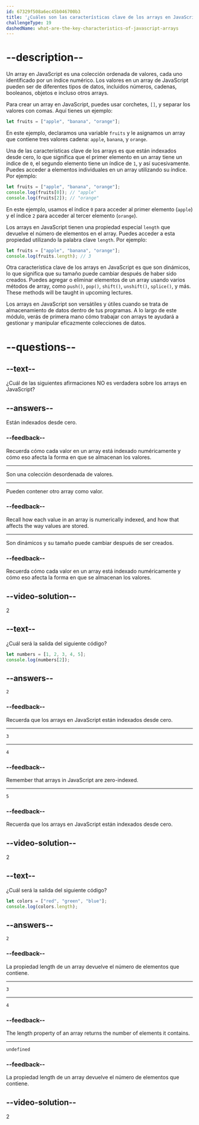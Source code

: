 ```yaml
---
id: 67329f508a6ec45b046700b3
title: '¿Cuáles son las características clave de los arrays en JavaScript?'
challengeType: 19
dashedName: what-are-the-key-characteristics-of-javascript-arrays
---
```


# --description--

Un array en JavaScript es una colección ordenada de valores, cada uno identificado por un índice numérico. Los valores en un array de JavaScript pueden ser de diferentes tipos de datos, incluidos números, cadenas, booleanos, objetos e incluso otros arrays.

Para crear un array en JavaScript, puedes usar corchetes, `[]`, y separar los valores con comas. Aquí tienes un ejemplo:

```js
let fruits = ["apple", "banana", "orange"];
```

En este ejemplo, declaramos una variable `fruits` y le asignamos un array que contiene tres valores cadena: `apple`, `banana`, y `orange`.

Una de las características clave de los arrays es que están indexados desde cero, lo que significa que el primer elemento en un array tiene un índice de `0`, el segundo elemento tiene un índice de `1`, y así sucesivamente. Puedes acceder a elementos individuales en un array utilizando su índice. Por ejemplo:

```js
let fruits = ["apple", "banana", "orange"];
console.log(fruits[0]); // "apple"
console.log(fruits[2]); // "orange"
```

En este ejemplo, usamos el índice `0` para acceder al primer elemento (`apple`) y el índice `2` para acceder al tercer elemento (`orange`).

Los arrays en JavaScript tienen una propiedad especial `length` que devuelve el número de elementos en el array. Puedes acceder a esta propiedad utilizando la palabra clave `length`. Por ejemplo:

```js
let fruits = ["apple", "banana", "orange"];
console.log(fruits.length); // 3
```

Otra característica clave de los arrays en JavaScript es que son dinámicos, lo que significa que su tamaño puede cambiar después de haber sido creados. Puedes agregar o eliminar elementos de un array usando varios métodos de array, como `push()`, `pop()`, `shift()`, `unshift()`, `splice()`, y más. These methods will be taught in upcoming lectures.

Los arrays en JavaScript son versátiles y útiles cuando se trata de almacenamiento de datos dentro de tus programas. A lo largo de este módulo, verás de primera mano cómo trabajar con arrays te ayudará a gestionar y manipular eficazmente colecciones de datos.

# --questions--

## --text--

¿Cuál de las siguientes afirmaciones NO es verdadera sobre los arrays en JavaScript?

## --answers--

Están indexados desde cero.

### --feedback--

Recuerda cómo cada valor en un array está indexado numéricamente y cómo eso afecta la forma en que se almacenan los valores.

---

Son una colección desordenada de valores.

---

Pueden contener otro array como valor.

### --feedback--

Recall how each value in an array is numerically indexed, and how that affects the way values are stored.

---

Son dinámicos y su tamaño puede cambiar después de ser creados.

### --feedback--

Recuerda cómo cada valor en un array está indexado numéricamente y cómo eso afecta la forma en que se almacenan los valores.

## --video-solution--

2

## --text--

¿Cuál será la salida del siguiente código?

```js
let numbers = [1, 2, 3, 4, 5];
console.log(numbers[2]);
```

## --answers--

`2`

### --feedback--

Recuerda que los arrays en JavaScript están indexados desde cero.

---

`3`

---

`4`

### --feedback--

Remember that arrays in JavaScript are zero-indexed.

---

`5`

### --feedback--

Recuerda que los arrays en JavaScript están indexados desde cero.

## --video-solution--

2

## --text--

¿Cuál será la salida del siguiente código?

```js
let colors = ["red", "green", "blue"];
console.log(colors.length);
```

## --answers--

`2`

### --feedback--

La propiedad length de un array devuelve el número de elementos que contiene.

---

`3`

---

`4`

### --feedback--

The length property of an array returns the number of elements it contains.

---

`undefined`

### --feedback--

La propiedad length de un array devuelve el número de elementos que contiene.

## --video-solution--

2

